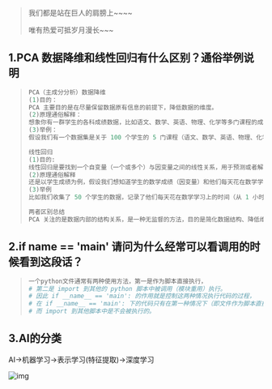 >我们都是站在巨人的肩膀上~~~~
>
>唯有热爱可抵岁月漫长~~~

##  1.PCA 数据降维和线性回归有什么区别？通俗举例说明

>```python
>PCA（主成分分析）数据降维
>(1)目的：
>PCA 主要目的是在尽量保留数据原有信息的前提下，降低数据的维度。
>(2)原理通俗解释：
>想象你有一群学生的各科成绩数据，比如语文、数学、英语、物理、化学等多门课程的成绩。这些数据是高维的（有很多个学科维度）。PCA 就像是找到这些成绩数据背后的一些 “隐藏模式” 或者 “综合特征”。例如，可能存在一种 “综合学习能力” 的模式，有些学生在所有科目上都表现较好或者较差，这是一种综合的特征；还有一种可能是 “偏文科能力” 和 “偏理科能力” 这样的特征。PCA 就是把原来很多学科的成绩数据，转化成几个主要的综合特征来表示，从而降低了数据的维度。
>(3)举例：
>假设我们有一个数据集是关于 100 个学生的 5 门课程（语文、数学、英语、物理、化学）的成绩。每个学生就是一个数据点，每门课程就是一个维度，所以原始数据是 100 个数据点在 5 维空间中。通过 PCA 分析后，可能发现可以用 2 个主要的 “综合特征”（比如综合学习能力和文理科偏向）来很好地表示这些学生的成绩情况。这样就把 5 维的数据降到了 2 维，方便后续的分析、可视化等操作。
>
>线性回归
>(1)目的:
>线性回归是要找到一个自变量（一个或多个）与因变量之间的线性关系，用于预测或者解释因变量的变化。
>(2)原理通俗解释
>还是以学生成绩为例，假设我们想知道学生的数学成绩（因变量）和他们每天花在数学学习上的时间（自变量）之间的关系。线性回归就是要找到一条直线（在单自变量情况下）或者一个超平面（在多自变量情况下），使得根据学生花在数学学习上的时间能够尽可能准确地预测他们的数学成绩。
>(3)举例
>比如我们收集了 50 个学生的数据，记录了他们每天花在数学学习上的时间（从 1 小时到 5 小时不等）以及他们对应的数学考试成绩。线性回归就是要找到一个类似 “数学成绩 = a学习时间 + b”（这里 a 和 b 是要确定的系数）这样的关系。如果发现 a = 10（表示每多学习 1 小时，成绩提高 10 分），b = 50（表示即使不学习也有 50 分的基础分），那么就可以根据这个关系预测其他学生如果每天花 3 小时学习数学，他们的数学成绩大概是 103+50 = 80 分。
>
>两者区别总结
>PCA 关注的是数据内部的结构关系，是一种无监督的方法，目的是简化数据结构、降低维度，不需要有因变量和自变量的区分。而线性回归是有监督的学习方法，重点在于找到自变量和因变量之间的线性关系，用于预测或者解释因变量的值。
>```
>
>

## 2.if __name__ == 'main' 请问为什么经常可以看调用的时候看到这段话？

>```python
>一个python文件通常有两种使用方法，第一是作为脚本直接执行，
># 第二是 import 到其他的 python 脚本中被调用（模块重用）执行。
># 因此 if __name__ == 'main': 的作用就是控制这两种情况执行代码的过程，
># 在 if __name__ == 'main': 下的代码只有在第一种情况下（即文件作为脚本直接执行）才会被执行，
># 而 import 到其他脚本中是不会被执行的。
>```

## 3.AI的分类

AI->机器学习->表示学习(特征提取)->深度学习

![img](/Users/hcb/Desktop/PYTHON/Learn_a_little_bit_superficially/PyTorch专项学习/AI分类.jpeg)